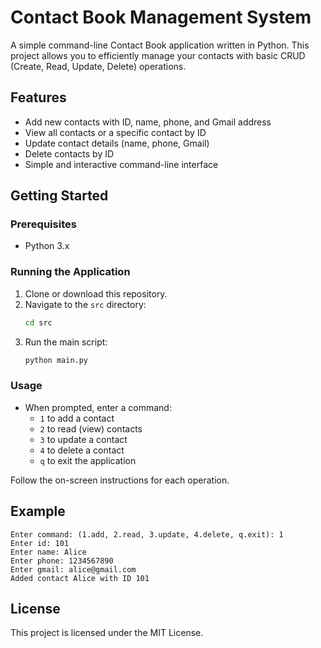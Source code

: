 # Contact Book Management System

A simple command-line Contact Book application written in Python. This project allows you to efficiently manage your contacts with basic CRUD (Create, Read, Update, Delete) operations.

## Features
- Add new contacts with ID, name, phone, and Gmail address
- View all contacts or a specific contact by ID
- Update contact details (name, phone, Gmail)
- Delete contacts by ID
- Simple and interactive command-line interface

## Getting Started

### Prerequisites
- Python 3.x

### Running the Application
1. Clone or download this repository.
2. Navigate to the `src` directory:
   ```bash
   cd src
   ```
3. Run the main script:
   ```bash
   python main.py
   ```

### Usage
- When prompted, enter a command:
  - `1` to add a contact
  - `2` to read (view) contacts
  - `3` to update a contact
  - `4` to delete a contact
  - `q` to exit the application

Follow the on-screen instructions for each operation.

## Example
```
Enter command: (1.add, 2.read, 3.update, 4.delete, q.exit): 1
Enter id: 101
Enter name: Alice
Enter phone: 1234567890
Enter gmail: alice@gmail.com
Added contact Alice with ID 101
```

## License
This project is licensed under the MIT License.
